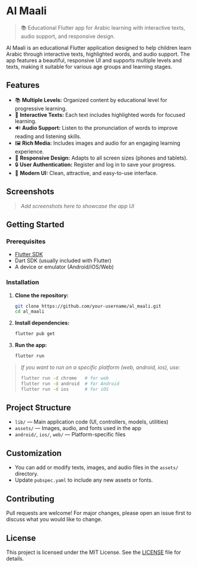 # Al Maali

> 📚 Educational Flutter app for Arabic learning with interactive texts, audio support, and responsive design.

Al Maali is an educational Flutter application designed to help children learn Arabic through interactive texts, highlighted words, and audio support. The app features a beautiful, responsive UI and supports multiple levels and texts, making it suitable for various age groups and learning stages.

## Features

- 📚 **Multiple Levels:** Organized content by educational level for progressive learning.
- 📝 **Interactive Texts:** Each text includes highlighted words for focused learning.
- 🔊 **Audio Support:** Listen to the pronunciation of words to improve reading and listening skills.
- 🖼️ **Rich Media:** Includes images and audio for an engaging learning experience.
- 📱 **Responsive Design:** Adapts to all screen sizes (phones and tablets).
- 🔒 **User Authentication:** Register and log in to save your progress.
- 🌙 **Modern UI:** Clean, attractive, and easy-to-use interface.

## Screenshots

> _Add screenshots here to showcase the app UI_

## Getting Started

### Prerequisites
- [Flutter SDK](https://flutter.dev/docs/get-started/install)
- Dart SDK (usually included with Flutter)
- A device or emulator (Android/iOS/Web)

### Installation
1. **Clone the repository:**
   ```bash
   git clone https://github.com/your-username/al_maali.git
   cd al_maali
   ```
2. **Install dependencies:**
   ```bash
   flutter pub get
   ```
3. **Run the app:**
   ```bash
   flutter run
   ```

> _If you want to run on a specific platform (web, android, ios), use:_
> ```bash
> flutter run -d chrome   # for web
> flutter run -d android  # for Android
> flutter run -d ios      # for iOS
> ```

## Project Structure

- `lib/` — Main application code (UI, controllers, models, utilities)
- `assets/` — Images, audio, and fonts used in the app
- `android/`, `ios/`, `web/` — Platform-specific files

## Customization
- You can add or modify texts, images, and audio files in the `assets/` directory.
- Update `pubspec.yaml` to include any new assets or fonts.

## Contributing
Pull requests are welcome! For major changes, please open an issue first to discuss what you would like to change.

## License
This project is licensed under the MIT License. See the [LICENSE](LICENSE) file for details.

